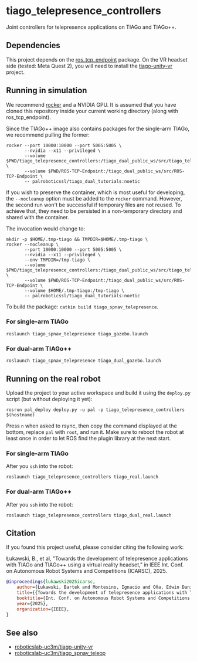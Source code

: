 # tiago_telepresence_controllers

Joint controllers for telepresence applications on TIAGo and TIAGo++.

## Dependencies

This project depends on the [ros_tcp_endpoint](https://github.com/Unity-Technologies/ROS-TCP-Endpoint) package. On the VR headset side (tested: Meta Quest 2), you will need to install the [tiago-unity-vr](https://github.com/roboticslab-uc3m/tiago-unity-vr) project.

## Running in simulation

We recommend [rocker](https://github.com/osrf/rocker) and a NVIDIA GPU. It is assumed that you have cloned this repository inside your current working directory (along with ros_tcp_endpoint).

Since the TIAGo++ image also contains packages for the single-arm TIAGo, we recommend pulling the former:

```
rocker --port 10000:10000 --port 5005:5005 \
       --nvidia --x11 --privileged \
       --volume $PWD/tiago_telepresence_controllers:/tiago_dual_public_ws/src/tiago_telepresence_controllers \
       --volume $PWD/ROS-TCP-Endpoint:/tiago_dual_public_ws/src/ROS-TCP-Endpoint \
       -- palroboticssl/tiago_dual_tutorials:noetic
```

If you wish to preserve the container, which is most useful for developing, the `--nocleanup` option must be added to the `rocker` command. However, the second run won't be successful if temporary files are not reused. To achieve that, they need to be persisted in a non-temporary directory and shared with the container.

The invocation would change to:

```
mkdir -p $HOME/.tmp-tiago && TMPDIR=$HOME/.tmp-tiago \
rocker --nocleanup \
       --port 10000:10000 --port 5005:5005 \
       --nvidia --x11 --privileged \
       --env TMPDIR=/tmp-tiago \
       --volume $PWD/tiago_telepresence_controllers:/tiago_dual_public_ws/src/tiago_telepresence_controllers \
       --volume $PWD/ROS-TCP-Endpoint:/tiago_dual_public_ws/src/ROS-TCP-Endpoint \
       --volume $HOME/.tmp-tiago:/tmp-tiago \
       -- palroboticssl/tiago_dual_tutorials:noetic
```

To build the package: `catkin build tiago_spnav_telepresence`.

### For single-arm TIAGo

```
roslaunch tiago_spnav_telepresence tiago_gazebo.launch
```

### For dual-arm TIAGo++

```
roslaunch tiago_spnav_telepresence tiago_dual_gazebo.launch
```

## Running on the real robot

Upload the project to your active workspace and build it using the `deploy.py` script (but without deploying it yet):

```
rosrun pal_deploy deploy.py -u pal -p tiago_telepresence_controllers $(hostname)
```

Press `n` when asked to rsync, then copy the command displayed at the bottom, replace `pal` with `root`, and run it. Make sure to reboot the robot at least once in order to let ROS find the plugin library at the next start.

### For single-arm TIAGo

After you `ssh` into the robot:

```
roslaunch tiago_telepresence_controllers tiago_real.launch
```

### For dual-arm TIAGo++

After you `ssh` into the robot:

```
roslaunch tiago_telepresence_controllers tiago_dual_real.launch
```

## Citation

If you found this project useful, please consider citing the following work:

Łukawski, B., et al, "Towards the development of telepresence applications with TIAGo and TIAGo++ using a virtual reality headset," in IEEE Int. Conf. on Autonomous Robot Systems and Competitions (ICARSC), 2025.

```bibtex
@inproceedings{lukawski2025icarsc,
    author={Łukawski, Bartek and Montesino, Ignacio and Oña, Edwin Daniel and Victores, Juan G. and Balaguer, Carlos and Jardón, Alberto},
    title={{Towards the development of telepresence applications with TIAGo and TIAGo++ using a virtual reality headset}},
    booktitle={Int. Conf. on Autonomous Robot Systems and Competitions (ICARSC)},
    year={2025},
    organization={IEEE},
}
```

## See also

- [roboticslab-uc3m/tiago-unity-vr](https://github.com/roboticslab-uc3m/tiago-unity-vr)
- [roboticslab-uc3m/tiago_spnav_teleop](https://github.com/roboticslab-uc3m/tiago_spnav_teleop)
